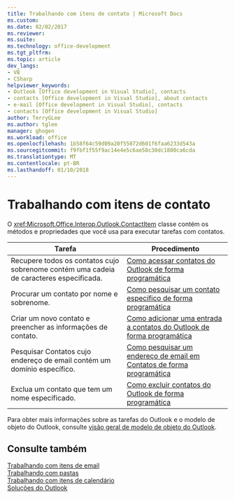 ```yaml
---
title: Trabalhando com itens de contato | Microsoft Docs
ms.custom: 
ms.date: 02/02/2017
ms.reviewer: 
ms.suite: 
ms.technology: office-development
ms.tgt_pltfrm: 
ms.topic: article
dev_langs:
- VB
- CSharp
helpviewer_keywords:
- Outlook [Office development in Visual Studio], contacts
- contacts [Office development in Visual Studio], about contacts
- e-mail [Office development in Visual Studio], contacts
- contacts [Office development in Visual Studio]
author: TerryGLee
ms.author: tglee
manager: ghogen
ms.workload: office
ms.openlocfilehash: 1b58f64c59d09a20f55072d601f6faa6233d543a
ms.sourcegitcommit: f9fbf1f55f9ac14e4e5c6ae58c30dc1800ca6cda
ms.translationtype: MT
ms.contentlocale: pt-BR
ms.lasthandoff: 01/10/2018
---
```

# <a name="working-with-contact-items"></a>Trabalhando com itens de contato
  O <xref:Microsoft.Office.Interop.Outlook.ContactItem> classe contém os métodos e propriedades que você usa para executar tarefas com contatos.  
  
|Tarefa|Procedimento|  
|----------|---------------|  
|Recupere todos os contatos cujo sobrenome contém uma cadeia de caracteres especificada.|[Como acessar contatos do Outlook de forma programática](../vsto/how-to-programmatically-access-outlook-contacts.md)|  
|Procurar um contato por nome e sobrenome.|[Como pesquisar um contato específico de forma programática](../vsto/how-to-programmatically-search-for-a-specific-contact.md)|  
|Criar um novo contato e preencher as informações de contato.|[Como adicionar uma entrada a contatos do Outlook de forma programática](../vsto/how-to-programmatically-add-an-entry-to-outlook-contacts.md)|  
|Pesquisar Contatos cujo endereço de email contém um domínio específico.|[Como pesquisar um endereço de email em Contatos de forma programática](../vsto/how-to-programmatically-search-for-an-e-mail-address-in-contacts.md)|  
|Exclua um contato que tem um nome especificado.|[Como excluir contatos do Outlook de forma programática](../vsto/how-to-programmatically-delete-outlook-contacts.md)|  
  
 Para obter mais informações sobre as tarefas do Outlook e o modelo de objeto do Outlook, consulte [visão geral de modelo de objeto do Outlook](../vsto/outlook-object-model-overview.md).  
  
## <a name="see-also"></a>Consulte também  
 [Trabalhando com itens de email](../vsto/working-with-mail-items.md)   
 [Trabalhando com pastas](../vsto/working-with-folders.md)   
 [Trabalhando com itens de calendário](../vsto/working-with-calendar-items.md)   
 [Soluções do Outlook](../vsto/outlook-solutions.md)  
  
  